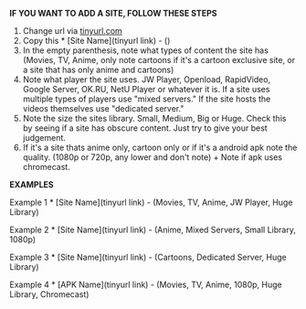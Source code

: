 **IF YOU WANT TO ADD A SITE, FOLLOW THESE STEPS**

1. Change url via [tinyurl.com](https://tinyurl.com/)
2. Copy this * [Site Name](tinyurl link) - ()
3. In the empty parenthesis, note what types of content the site has (Movies, TV, Anime, only note cartoons if it's a cartoon exclusive site, or a site that has only anime and cartoons) 
4. Note what player the site uses. JW Player, Openload, RapidVideo, Google Server, OK.RU, NetU Player or whatever it is. If a site uses multiple types of players use "mixed servers." If the site hosts the videos themselves use "dedicated server." 
5. Note the size the sites library. Small, Medium, Big or Huge. Check this by seeing if a site has obscure content. Just try to give your best judgement. 
6. If it's a site thats anime only, cartoon only or if it's a android apk note the quality. (1080p or 720p, any lower and don't note) + Note if apk uses chromecast.

**EXAMPLES**

Example 1 * [Site Name](tinyurl link) - (Movies, TV, Anime, JW Player, Huge Library)

Example 2 * [Site Name](tinyurl link) - (Anime, Mixed Servers, Small Library, 1080p)

Example 3 * [Site Name](tinyurl link) - (Cartoons, Dedicated Server, Huge Library)

Example 4 * [APK Name](tinyurl link) - (Movies, TV, Anime, 1080p, Huge Library, Chromecast)






